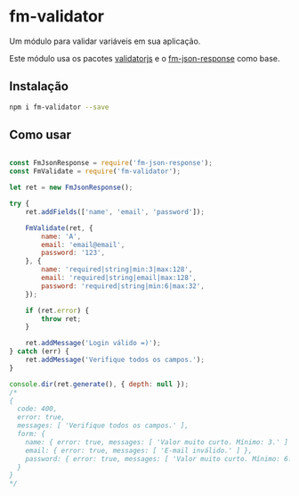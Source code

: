 # fm-validator

Um módulo para validar variáveis em sua aplicação.

Este módulo usa os pacotes [validatorjs](https://www.npmjs.com/package/validatorjs) e o [fm-json-response](https://www.npmjs.com/package/fm-json-response) como base.

## Instalação

```bash
npm i fm-validator --save
```

## Como usar

```javascript

const FmJsonResponse = require('fm-json-response');
const FmValidate = require('fm-validator');

let ret = new FmJsonResponse();

try {
    ret.addFields(['name', 'email', 'password']);

    FmValidate(ret, {
        name: 'A',
        email: 'email@email',
        password: '123',
    }, {
        name: 'required|string|min:3|max:128',
        email: 'required|string|email|max:128',
        password: 'required|string|min:6|max:32',
    });

    if (ret.error) {
        throw ret;
    }

    ret.addMessage('Login válido =)');
} catch (err) {
    ret.addMessage('Verifique todos os campos.');
}

console.dir(ret.generate(), { depth: null });
/*
{
  code: 400,
  error: true,
  messages: [ 'Verifique todos os campos.' ],
  form: {
    name: { error: true, messages: [ 'Valor muito curto. Mínimo: 3.' ] },
    email: { error: true, messages: [ 'E-mail inválido.' ] },
    password: { error: true, messages: [ 'Valor muito curto. Mínimo: 6.' ] }
  }
}
*/

```

